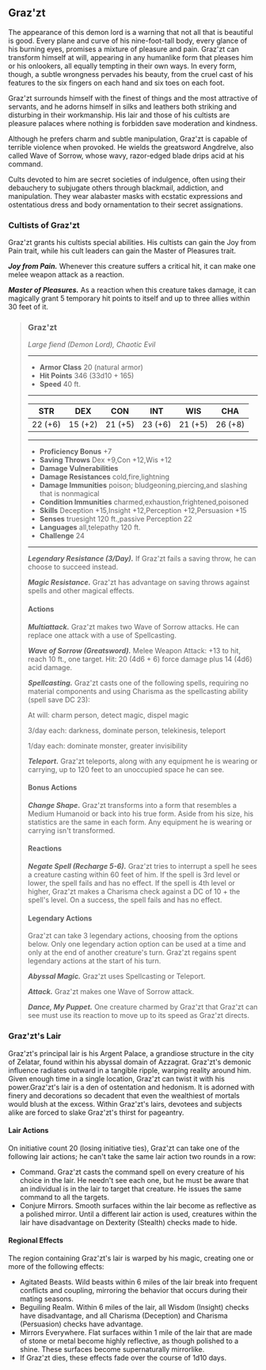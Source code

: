 ## Graz'zt
The appearance of this demon lord is a warning that not all that is beautiful is good. Every plane and curve of his nine-foot-tall body, every glance of his burning eyes, promises a mixture of pleasure and pain. Graz'zt can transform himself at will, appearing in any humanlike form that pleases him or his onlookers, all equally tempting in their own ways. In every form, though, a subtle wrongness pervades his beauty, from the cruel cast of his features to the six fingers on each hand and six toes on each foot.

Graz'zt surrounds himself with the finest of things and the most attractive of servants, and he adorns himself in silks and leathers both striking and disturbing in their workmanship. His lair and those of his cultists are pleasure palaces where nothing is forbidden save moderation and kindness.

Although he prefers charm and subtle manipulation, Graz'zt is capable of terrible violence when provoked. He wields the greatsword Angdrelve, also called Wave of Sorrow, whose wavy, razor-edged blade drips acid at his command.

Cults devoted to him are secret societies of indulgence, often using their debauchery to subjugate others through blackmail, addiction, and manipulation. They wear alabaster masks with ecstatic expressions and ostentatious dress and body ornamentation to their secret assignations.

### Cultists of Graz'zt
Graz'zt grants his cultists special abilities. His cultists can gain the Joy from Pain trait, while his cult leaders can gain the Master of Pleasures trait.

***Joy from Pain.*** Whenever this creature suffers a critical hit, it can make one melee weapon attack as a reaction.

***Master of Pleasures.*** As a reaction when this creature takes damage, it can magically grant 5 temporary hit points to itself and up to three allies within 30 feet of it.

>### Graz'zt
>*Large fiend (Demon Lord), Chaotic Evil*
>___
>- **Armor Class** 20 (natural armor)
>- **Hit Points** 346 (33d10 + 165)
>- **Speed** 40 ft.
>___
>|**STR**|**DEX**|**CON**|**INT**|**WIS**|**CHA**|
>|:---:|:---:|:---:|:---:|:---:|:---:|
>|22 (+6)|15 (+2)|21 (+5)|23 (+6)|21 (+5)|26 (+8)|
>
>___
>- **Proficiency Bonus** +7
>- **Saving Throws** Dex +9,Con +12,Wis +12
>- **Damage Vulnerabilities** 
>- **Damage Resistances** cold,fire,lightning
>- **Damage Immunities** poison; bludgeoning,piercing,and slashing that is nonmagical
>- **Condition Immunities** charmed,exhaustion,frightened,poisoned
>- **Skills** Deception +15,Insight +12,Perception +12,Persuasion +15
>- **Senses** truesight 120 ft.,passive Perception 22
>- **Languages** all,telepathy 120 ft.
>- **Challenge** 24
>___
>***Legendary Resistance (3/Day).*** If Graz'zt fails a saving throw, he can choose to succeed instead.
>
>***Magic Resistance.*** Graz'zt has advantage on saving throws against spells and other magical effects.
>
>#### Actions
>***Multiattack.*** Graz'zt makes two Wave of Sorrow attacks. He can replace one attack with a use of Spellcasting.
>
>***Wave of Sorrow (Greatsword).*** Melee Weapon Attack: +13 to hit, reach 10 ft., one target. Hit: 20 (4d6 + 6) force damage plus 14 (4d6) acid damage.
>
>***Spellcasting.*** Graz'zt casts one of the following spells, requiring no material components and using Charisma as the spellcasting ability (spell save DC 23):
>
>At will: charm person, detect magic, dispel magic
>
>3/day each: darkness, dominate person, telekinesis, teleport
>
>1/day each: dominate monster, greater invisibility
>
>***Teleport.*** Graz'zt teleports, along with any equipment he is wearing or carrying, up to 120 feet to an unoccupied space he can see.
>
>#### Bonus Actions
>***Change Shape.*** Graz'zt transforms into a form that resembles a Medium Humanoid or back into his true form. Aside from his size, his statistics are the same in each form. Any equipment he is wearing or carrying isn't transformed.
>
>#### Reactions
>***Negate Spell (Recharge 5-6).*** Graz'zt tries to interrupt a spell he sees a creature casting within 60 feet of him. If the spell is 3rd level or lower, the spell fails and has no effect. If the spell is 4th level or higher, Graz'zt makes a Charisma check against a DC of 10 + the spell's level. On a success, the spell fails and has no effect.
>
>#### Legendary Actions
>Graz'zt can take 3 legendary actions, choosing from the options below. Only one legendary action option can be used at a time and only at the end of another creature's turn. Graz'zt regains spent legendary actions at the start of his turn.
>
>***Abyssal Magic.*** Graz'zt uses Spellcasting or Teleport.
>
>***Attack.*** Graz'zt makes one Wave of Sorrow attack.
>
>***Dance, My Puppet.*** One creature charmed by Graz'zt that Graz'zt can see must use its reaction to move up to its speed as Graz'zt directs.
>

### Graz'zt's Lair
Graz'zt's principal lair is his Argent Palace, a grandiose structure in the city of Zelatar, found within his abyssal domain of Azzagrat. Graz'zt's demonic influence radiates outward in a tangible ripple, warping reality around him. Given enough time in a single location, Graz'zt can twist it with his power.Graz'zt's lair is a den of ostentation and hedonism. It is adorned with finery and decorations so decadent that even the wealthiest of mortals would blush at the excess. Within Graz'zt's lairs, devotees and subjects alike are forced to slake Graz'zt's thirst for pageantry.

#### Lair Actions
On initiative count 20 (losing initiative ties), Graz'zt can take one of the following lair actions; he can't take the same lair action two rounds in a row:
* Command. Graz'zt casts the command spell on every creature of his choice in the lair. He needn't see each one, but he must be aware that an individual is in the lair to target that creature. He issues the same command to all the targets.
* Conjure Mirrors. Smooth surfaces within the lair become as reflective as a polished mirror. Until a different lair action is used, creatures within the lair have disadvantage on Dexterity (Stealth) checks made to hide.
#### Regional Effects
The region containing Graz'zt's lair is warped by his magic, creating one or more of the following effects:
* Agitated Beasts. Wild beasts within 6 miles of the lair break into frequent conflicts and coupling, mirroring the behavior that occurs during their mating seasons.
* Beguiling Realm. Within 6 miles of the lair, all Wisdom (Insight) checks have disadvantage, and all Charisma (Deception) and Charisma (Persuasion) checks have advantage.
* Mirrors Everywhere. Flat surfaces within 1 mile of the lair that are made of stone or metal become highly reflective, as though polished to a shine. These surfaces become supernaturally mirrorlike.
* If Graz'zt dies, these effects fade over the course of 1d10 days.
